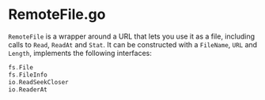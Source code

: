 # RemoteFile.go

`RemoteFile` is a wrapper around a URL that lets you use it as a file, including calls to `Read`, `ReadAt` and `Stat`. It can be constructed with a `FileName`, `URL` and `Length`, implements the following interfaces: 

```go
fs.File
fs.FileInfo
io.ReadSeekCloser
io.ReaderAt
```
